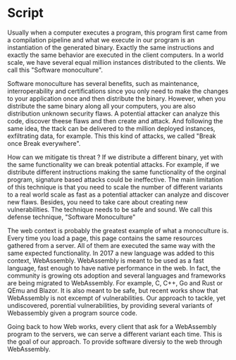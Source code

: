 # Script

Usually when a computer executes a program, this program first came from a compilation pipeline and what we execute in our program is an instantiation of the generated binary. Exactly the same instructions and exactly the same behavior are executed in the client computers. In a world scale, we have several equal million instances distributed to the clients. We call this "Software monoculture". 

Software monoculture has several benefits, such as maintenance, interroperability and certifications since you only need to make the changes to your application once and then distribute the binary. However, when you distribute the same binary along all your computers, you are also distribution unknown security flaws. A potential attacker can analyze this code, discover theese flaws and then create and attack. And following the same idea, the ttack can be delivered to the million deployed instances, exfiltrating data, for example. This this kind of attacks, we called "Break once Break everywhere".

How can we mitigate tis threat ? If we distribute a different binary, yet with the same functionality we can break potential attacks. For example, if we distribute different instructions making the same functionality of the orginal program, signature based attacks could be ineffective. The main limitation of this technique is that you need to scale the number of different variants to a real world scale as fast as a potential attacker can analyze and discover new flaws. Besides, you need to take care about creating new vulnerabilities. The technique needs to be safe and sound. We call this defense technique, "Software Monoculture"

 
The web context is probably the greatest example of what a monoculture is. Every time you load a page, this page contains the same resources gathered from a server. All of them are executed the same way with the same expected functionality. In 2017 a new language was added to this context, WebAssembly. WebAssembly is meant to be used as a fast language, fast enough to have native performance in the web. In fact, the community is growing ots adoption and several languages and frameworks are being migrated to WebAssembly. For example, C, C++, Go and Rust or  QEmu and Blazor.  It is also meant to be safe, but recent works show that WebAssembly is not excempt of vulnerabilities. Our approach to tackle, yet undiscovered, porential vulnerabilities, by providing several variants of Webassembly given a program source code.

Going back to how Web works, every client that ask for a WebAssembly program to the servers, we can serve a different variant each time. This is the goal of our approach. To provide software diversiy to the web through WebAssembly.
 
